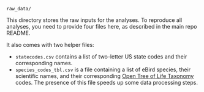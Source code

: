 `raw_data/`

This directory stores the raw inputs for the analyses. To reproduce all analyses, you need to provide four files here, as described in the main repo README.

It also comes with two helper files: 

- `statecodes.csv` contains a list of two-letter US state codes and their corresponding names.
- `species_codes_tbl.csv` is a file containing a list of eBird species, their scientific names, and their corresponding [Open Tree of Life Taxonomy](https://tree.opentreeoflife.org/about/taxonomy-version/ott3.1) codes. The presence of this file speeds up some data processing steps.